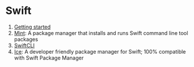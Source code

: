 # Swift

1. [Getting started](https://www.swift.org/getting-started/#using-the-package-manager)
2. [Mint](https://github.com/yonaskolb/Mint): A package manager that installs and runs Swift command line tool packages
3. [SwiftCLI](https://github.com/jakeheis/SwiftCLI)
4. [Ice](https://github.com/jakeheis/Ice): A developer friendly package manager for Swift; 100% compatible with Swift Package Manager


